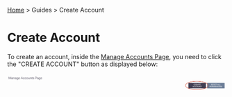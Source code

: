 [Home](../..) > Guides > Create Account

# Create Account 

To create an account, inside the [Manage Accounts Page](../../pages/interact/manage-accounts-page.md), you need to click the "CREATE ACCOUNT" button as displayed below:

![Create Account Button](../../images/permissions/create_acc_button.png)
